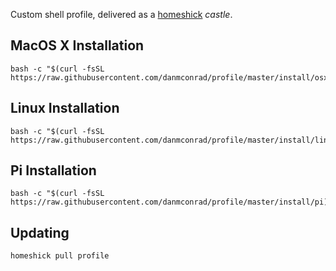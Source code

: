 Custom shell profile, delivered as a [homeshick](https://github.com/andsens/homeshick) _castle_.

## MacOS X Installation

    bash -c "$(curl -fsSL https://raw.githubusercontent.com/danmconrad/profile/master/install/osx)"

## Linux Installation

    bash -c "$(curl -fsSL https://raw.githubusercontent.com/danmconrad/profile/master/install/linux)"

## Pi Installation

    bash -c "$(curl -fsSL https://raw.githubusercontent.com/danmconrad/profile/master/install/pi)"

## Updating

    homeshick pull profile
